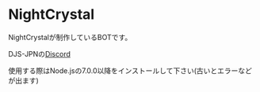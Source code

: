 # NightCrystal
NightCrystalが制作しているBOTです。

DJS-JPNの[Discord](https://discord.gg/DbTpjXV)

使用する際はNode.jsの7.0.0以降をインストールして下さい(古いとエラーなどが出ます)
